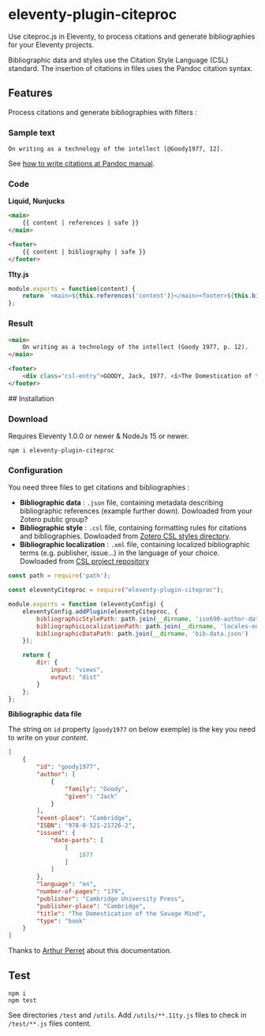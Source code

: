 # eleventy-plugin-citeproc

Use citeproc.js in Eleventy, to process citations and generate bibliographies for your Eleventy projects.

Bibliographic data and styles use the Citation Style Language (CSL) standard. The insertion of citations in files uses the Pandoc citation syntax.

## Features

Process citations and generate bibliographies with filters :

### Sample text

`On writing as a technology of the intellect [@Goody1977, 12].`

See [how to write citations at Pandoc manual](https://pandoc.org/MANUAL.html#citations-in-note-styles).

### Code

**Liquid, Nunjucks**

```html
<main>
    {{ content | references | safe }}
</main>

<footer>
    {{ content | bibliography | safe }}
</footer>
```

**11ty.js**

```js
module.exports = function(content) {
    return `<main>${this.references('content')}</main><footer>${this.bibliography(content)}</footer>`
};
```

### Result

```html
<main>
    On writing as a technology of the intellect (Goody 1977, p. 12).
</main>

<footer>
    <div class="csl-entry">GOODY, Jack, 1977. <i>The Domestication of the Savage Mind</i>. Cambridge : Cambridge University Press. ISBN 978-0-521-21726-2. </div>
</footer>
```

## Installation

### Download

Requires Eleventy 1.0.0 or newer & NodeJs 15 or newer.

```
npm i eleventy-plugin-citeproc
```

### Configuration

You need three files to get citations and bibliographies :

- **Bibliographic data** : `.json` file, containing metadata describing bibliographic references (example further down). Dowloaded from your Zotero public group?
- **Bibliographic style** : `.csl` file, containing formatting rules for citations and bibliographies. Dowloaded from [Zotero CSL styles directory](https://www.zotero.org/styles).
- **Bibliographic localization** : `.xml` file, containing localized bibliographic terms (e.g. publisher, issue…) in the language of your choice. Dowloaded from [CSL project repository](https://github.com/citation-style-language/locales/tree/6b0cb4689127a69852f48608b6d1a879900f418b)

```js
const path = require('path');

const eleventyCiteproc = require("eleventy-plugin-citeproc");

module.exports = function (eleventyConfig) {
    eleventyConfig.addPlugin(eleventyCiteproc, {
        bibliographicStylePath: path.join(__dirname, 'iso690-author-date-fr-no-abstract.csl'),
        bibliographicLocalizationPath: path.join(__dirname, 'locales-en-GB.xml'),
        bibliographicDataPath: path.join(__dirname, 'bib-data.json')
    });

    return {
        dir: {
            input: "views",
            output: "dist"
        }
    };
};
```

**Bibliographic data file**

The string on `id` property (`goody1977` on below exemple) is the key you need to write on your *content*.

```json
[
    {
        "id": "goody1977",
        "author": [
            {
                "family": "Goody",
                "given": "Jack"
            }
        ],
        "event-place": "Cambridge",
        "ISBN": "978-0-521-21726-2",
        "issued": {
            "date-parts": [
                [
                    1977
                ]
            ]
        },
        "language": "en",
        "number-of-pages": "179",
        "publisher": "Cambridge University Press",
        "publisher-place": "Cambridge",
        "title": "The Domestication of the Savage Mind",
        "type": "book"
    }
]
```

Thanks to [Arthur Perret](https://github.com/infologie) about this documentation.

## Test

```
npm i
npm test
```

See directories `/test` and `/utils`. Add `/utils/**.11ty.js` files to check in `/test/**.js` files content. 